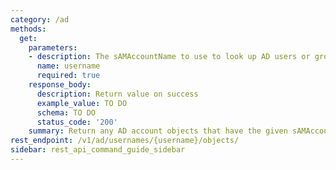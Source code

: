 ```yaml
---
category: /ad
methods:
  get:
    parameters:
    - description: The sAMAccountName to use to look up AD users or groups.
      name: username
      required: true
    response_body:
      description: Return value on success
      example_value: TO DO
      schema: TO DO
      status_code: '200'
    summary: Return any AD account objects that have the given sAMAccountName.
rest_endpoint: /v1/ad/usernames/{username}/objects/
sidebar: rest_api_command_guide_sidebar
---
```

